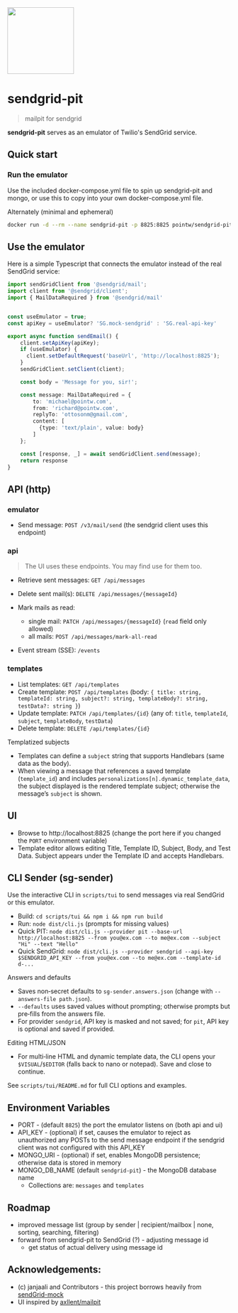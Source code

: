 <img src="https://www.pointw.com/img/sendgrid-pit-logo.svg" width="150px">

# sendgrid-pit
> mailpit for sendgrid

**sendgrid-pit** serves as an emulator of Twilio's SendGrid service.

## Quick start


### Run the emulator

Use the included docker-compose.yml file to spin up sendgrid-pit and mongo, or use this to copy into your own docker-compose.yml file.

Alternately (minimal and ephemeral)
```bash
docker run -d --rm --name sendgrid-pit -p 8825:8825 pointw/sendgrid-pit
```

## Use the emulator
Here is a simple Typescript that connects the emulator instead of the real SendGrid service:


```Typescript
import sendGridClient from '@sendgrid/mail';
import client from '@sendgrid/client';
import { MailDataRequired } from '@sendgrid/mail'


const useEmulator = true;
const apiKey = useEmulator? 'SG.mock-sendgrid' : 'SG.real-api-key'

export async function sendEmail() {
    client.setApiKey(apiKey);
    if (useEmulator) {
      client.setDefaultRequest('baseUrl', 'http://localhost:8825');
    }
    sendGridClient.setClient(client);

    const body = 'Message for you, sir!';

    const message: MailDataRequired = {
        to: 'michael@pointw.com',
        from: 'richard@pointw.com',
        replyTo: 'ottosonm@gmail.com',
        content: [
          {type: 'text/plain', value: body}
        ]
    };

    const [response, _] = await sendGridClient.send(message);
    return response
}
```


## API (http)

### emulator

* Send message: `POST /v3/mail/send` (the sendgrid client uses this endpoint)

### api
> The UI uses these endpoints.  You may find use for them too.

* Retrieve sent messages: `GET /api/messages`

* Delete sent mail(s): `DELETE /api/messages/{messageId}`

* Mark mails as read:
  * single mail: `PATCH /api/messages/{messageId}`  (`read` field only allowed)
  * all mails:  `POST /api/messages/mark-all-read`

* Event stream (SSE): `/events`

### templates

* List templates: `GET /api/templates`
* Create template: `POST /api/templates` (body: `{ title: string, templateId: string, subject?: string, templateBody?: string, testData?: string }`)
* Update template: `PATCH /api/templates/{id}` (any of: `title`, `templateId`, `subject`, `templateBody`, `testData`)
* Delete template: `DELETE /api/templates/{id}`

Templatized subjects
- Templates can define a `subject` string that supports Handlebars (same data as the body).
- When viewing a message that references a saved template (`template_id`) and includes `personalizations[n].dynamic_template_data`, the subject displayed is the rendered template subject; otherwise the message’s `subject` is shown.

## UI

* Browse to http://localhost:8825 (change the port here if you changed the `PORT` environment variable)
* Template editor allows editing Title, Template ID, Subject, Body, and Test Data. Subject appears under the Template ID and accepts Handlebars.

## CLI Sender (sg-sender)

Use the interactive CLI in `scripts/tui` to send messages via real SendGrid or this emulator.

- Build: `cd scripts/tui && npm i && npm run build`
- Run: `node dist/cli.js` (prompts for missing values)
- Quick PIT: `node dist/cli.js --provider pit --base-url http://localhost:8825 --from you@ex.com --to me@ex.com --subject "Hi" --text "Hello"`
- Quick SendGrid: `node dist/cli.js --provider sendgrid --api-key $SENDGRID_API_KEY --from you@ex.com --to me@ex.com --template-id d-...`

Answers and defaults
- Saves non‑secret defaults to `sg-sender.answers.json` (change with `--answers-file path.json`).
- `--defaults` uses saved values without prompting; otherwise prompts but pre‑fills from the answers file.
- For provider `sendgrid`, API key is masked and not saved; for `pit`, API key is optional and saved if provided.

Editing HTML/JSON
- For multi‑line HTML and dynamic template data, the CLI opens your `$VISUAL`/`$EDITOR` (falls back to nano or notepad). Save and close to continue.

See `scripts/tui/README.md` for full CLI options and examples.

## Environment Variables

* PORT - (default `8825`) the port the emulator listens on (both api and ui)
* API_KEY - (optional) if set, causes the emulator to reject as unauthorized any POSTs to the send message endpoint if the sendgrid client was not configured with this API_KEY
* MONGO_URI - (optional) if set, enables MongoDB persistence; otherwise data is stored in memory
* MONGO_DB_NAME (default `sendgrid-pit`) - the MongoDB database name
  - Collections are: `messages` and `templates`


## Roadmap
* improved message list (group by sender | recipient/mailbox | none, sorting, searching, filtering)
* forward from sendgrid-pit to SendGrid (?) - adjusting message id
  * get status of actual delivery using message id


## Acknowledgements:  
* (c) janjaali and Contributors - this project borrows heavily from [sendGrid-mock](https://github.com/janjaali/sendGrid-mock)
* UI inspired by [axllent/mailpit](https://github.com/axllent/mailpit)
